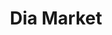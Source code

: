 ---
title: "Dia Market"
url: /ciudad-autonoma-de-buenos-aires/dia-market-avenida-ruiz-huidobro/
shop: Supermarkt
---